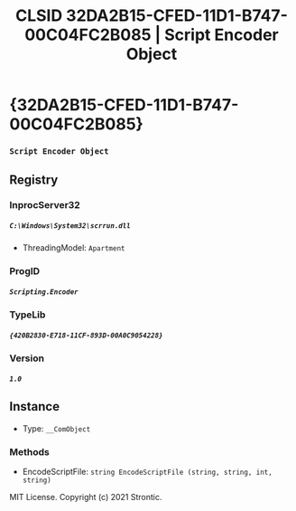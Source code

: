 ﻿---
title: "CLSID 32DA2B15-CFED-11D1-B747-00C04FC2B085 | Script Encoder Object"
excerpt: What is COM-Object CLSID 32DA2B15-CFED-11D1-B747-00C04FC2B085?
---

# {32DA2B15-CFED-11D1-B747-00C04FC2B085}

### `Script Encoder Object`

## Registry


### InprocServer32

##### `C:\Windows\System32\scrrun.dll`
* ThreadingModel: `Apartment`

### ProgID

##### `Scripting.Encoder`

### TypeLib

##### `{420B2830-E718-11CF-893D-00A0C9054228}`

### Version

##### `1.0`

## Instance

* Type: `__ComObject`

### Methods

* EncodeScriptFile: `string EncodeScriptFile (string, string, int, string)`

MIT License. Copyright (c) 2021 Strontic.


